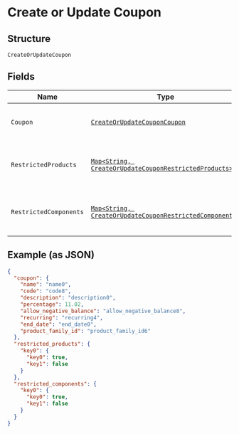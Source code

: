 
# Create or Update Coupon

## Structure

`CreateOrUpdateCoupon`

## Fields

| Name | Type | Tags | Description | Getter | Setter |
|  --- | --- | --- | --- | --- | --- |
| `Coupon` | [`CreateOrUpdateCouponCoupon`](../../doc/models/containers/create-or-update-coupon-coupon.md) | Optional | This is a container for one-of cases. | CreateOrUpdateCouponCoupon getCoupon() | setCoupon(CreateOrUpdateCouponCoupon coupon) |
| `RestrictedProducts` | [`Map<String, CreateOrUpdateCouponRestrictedProducts>`](../../doc/models/containers/create-or-update-coupon-restricted-products.md) | Optional | This is Map of a container for one-of cases. | Map<String, CreateOrUpdateCouponRestrictedProducts> getRestrictedProducts() | setRestrictedProducts(Map<String, CreateOrUpdateCouponRestrictedProducts> restrictedProducts) |
| `RestrictedComponents` | [`Map<String, CreateOrUpdateCouponRestrictedComponents>`](../../doc/models/containers/create-or-update-coupon-restricted-components.md) | Optional | This is Map of a container for one-of cases. | Map<String, CreateOrUpdateCouponRestrictedComponents> getRestrictedComponents() | setRestrictedComponents(Map<String, CreateOrUpdateCouponRestrictedComponents> restrictedComponents) |

## Example (as JSON)

```json
{
  "coupon": {
    "name": "name0",
    "code": "code8",
    "description": "description0",
    "percentage": 11.02,
    "allow_negative_balance": "allow_negative_balance8",
    "recurring": "recurring4",
    "end_date": "end_date0",
    "product_family_id": "product_family_id6"
  },
  "restricted_products": {
    "key0": {
      "key0": true,
      "key1": false
    }
  },
  "restricted_components": {
    "key0": {
      "key0": true,
      "key1": false
    }
  }
}
```

